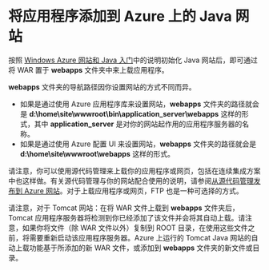 <properties linkid="develop-java-tutorials-web-site-add-app" urlDisplayName="Add an application to your Java web site" pageTitle="Add an application to your Java web site" metaKeywords="" description="This tutorial shows you how to add a page or application to your Java web site on Windows Azure." metaCanonical="" services="web-sites" documentationCenter="Java" title="Add an application to your Java web site" videoId="" scriptId="" authors="robmcm" solutions="" manager="wpickett" editor="mollybos" />
<tags ms.service="web-sites"
    ms.date=""
    wacn.date=""
    />

# 将应用程序添加到 Azure 上的 Java 网站

按照 [Windows Azure 网站和 Java 入门][Windows Azure 网站和 Java 入门]中的说明初始化 Java 网站后，即可通过将 WAR 置于 **webapps** 文件夹中来上载应用程序。

**webapps** 文件夹的导航路径因你设置网站的方式不同而异。

-   如果是通过使用 Azure 应用程序库来设置网站，**webapps** 文件夹的路径就会是 **d:\\home\\site\\wwwroot\\bin\\application\_server\\webapps** 这样的形式，其中 **application\_server** 是对你的网站起作用的应用程序服务器的名称。
-   如果是通过使用 Azure 配置 UI 来设置网站，**webapps** 文件夹的路径就会是 **d:\\home\\site\\wwwroot\\webapps** 这样的形式。

请注意，你可以使用源代码管理来上载你的应用程序或网页，包括在连续集成方案中也这样做。有关源代码管理与你的网站配合使用的说明，请参阅[从源代码管理发布到 Azure 网站][从源代码管理发布到 Azure 网站]。对于上载应用程序或网页，FTP 也是一种可选择的方式。

请注意，对于 Tomcat 网站：在将 WAR 文件上载到 **webapps** 文件夹后，Tomcat 应用程序服务器将检测到你已经添加了该文件并会将其自动上载。请注意，如果你将文件（除 WAR 文件以外）复制到 ROOT 目录，在使用这些文件之前，将需要重新启动该应用程序服务器。Azure 上运行的 Tomcat Java 网站的自动上载功能基于所添加的新 WAR 文件，或添加到 **webapps** 文件夹的新文件或目录。

  [Windows Azure 网站和 Java 入门]: ../web-sites-java-get-started
  [从源代码管理发布到 Azure 网站]: ../web-sites-publish-source-control
